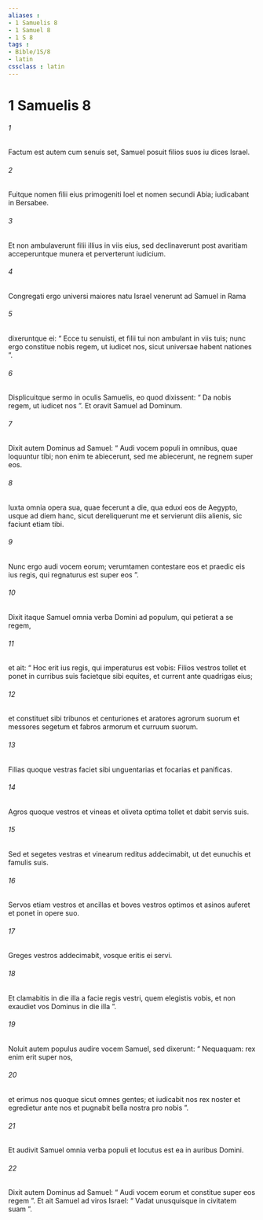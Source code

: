 ```yaml
---
aliases : 
- 1 Samuelis 8
- 1 Samuel 8
- 1 S 8
tags : 
- Bible/1S/8
- latin
cssclass : latin
---
```


# 1 Samuelis 8

###### 1
Factum est autem cum senuis set, Samuel posuit filios suos iu dices Israel. 
###### 2
Fuitque nomen filii eius primogeniti Ioel et nomen secundi Abia; iudicabant in Bersabee. 
###### 3
Et non ambulaverunt filii illius in viis eius, sed declinaverunt post avaritiam acceperuntque munera et perverterunt iudicium.
###### 4
Congregati ergo universi maiores natu Israel venerunt ad Samuel in Rama 
###### 5
dixeruntque ei: “ Ecce tu senuisti, et filii tui non ambulant in viis tuis; nunc ergo constitue nobis regem, ut iudicet nos, sicut universae habent nationes ”. 
###### 6
Displicuitque sermo in oculis Samuelis, eo quod dixissent: “ Da nobis regem, ut iudicet nos ”. Et oravit Samuel ad Dominum. 
###### 7
Dixit autem Dominus ad Samuel: “ Audi vocem populi in omnibus, quae loquuntur tibi; non enim te abiecerunt, sed me abiecerunt, ne regnem super eos. 
###### 8
Iuxta omnia opera sua, quae fecerunt a die, qua eduxi eos de Aegypto, usque ad diem hanc, sicut dereliquerunt me et servierunt diis alienis, sic faciunt etiam tibi. 
###### 9
Nunc ergo audi vocem eorum; verumtamen contestare eos et praedic eis ius regis, qui regnaturus est super eos ”.
###### 10
Dixit itaque Samuel omnia verba Domini ad populum, qui petierat a se regem, 
###### 11
et ait: “ Hoc erit ius regis, qui imperaturus est vobis: Filios vestros tollet et ponet in curribus suis facietque sibi equites, et current ante quadrigas eius; 
###### 12
et constituet sibi tribunos et centuriones et aratores agrorum suorum et messores segetum et fabros armorum et curruum suorum. 
###### 13
Filias quoque vestras faciet sibi unguentarias et focarias et panificas. 
###### 14
Agros quoque vestros et vineas et oliveta optima tollet et dabit servis suis. 
###### 15
Sed et segetes vestras et vinearum reditus addecimabit, ut det eunuchis et famulis suis. 
###### 16
Servos etiam vestros et ancillas et boves vestros optimos et asinos auferet et ponet in opere suo. 
###### 17
Greges vestros addecimabit, vosque eritis ei servi. 
###### 18
Et clamabitis in die illa a facie regis vestri, quem elegistis vobis, et non exaudiet vos Dominus in die illa ”.
###### 19
Noluit autem populus audire vocem Samuel, sed dixerunt: “ Nequaquam: rex enim erit super nos, 
###### 20
et erimus nos quoque sicut omnes gentes; et iudicabit nos rex noster et egredietur ante nos et pugnabit bella nostra pro nobis ”. 
###### 21
Et audivit Samuel omnia verba populi et locutus est ea in auribus Domini. 
###### 22
Dixit autem Dominus ad Samuel: “ Audi vocem eorum et constitue super eos regem ”. Et ait Samuel ad viros Israel: “ Vadat unusquisque in civitatem suam ”.
